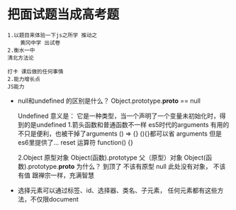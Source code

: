 # 把面试题当成高考题 
    1.以题目来体验一下js之所学 推动之
        黄冈中学 出试卷
    2.衡水一中
    清北方法论 

    打卡 课后做的任何事情
    2.能力增长点
    JS能力
- null和undefined 的区别是什么？
    Object.prototype.__proto__ == null

    Undefined 意义是： 它是一种类型，当一个声明了一个变量未初始化时，得到的是undefined
    1.箭头函数和普通函数不一样
        es5时代的arguments 有用的
        不只是便利，也被干掉了arguments
        () => {}    (){}都可以省 arguments    但是es6里提供了... reset 运算符
        function() {}

    2.Object 原型对象
        Object(函数).prototype
        父（原型）对象
        Object(函数).prototype.__proto__
        为什么？ 到顶了 不该有原型
        null 此处没有对象， 不该有值
        跟禅宗一样，充满智慧
- 选择元素可以通过标签、id、选择器、类名、子元素，
    任何元素都有这些方法，不仅限document
